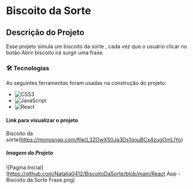 # Biscoito da Sorte


## Descrição do Projeto

Esse projeto  simula um biscoito da sorte , cada vez que  o usuário clicar no botão Abrir biscoito irá surgir uma frase.


### 🛠 Tecnologias

As seguintes ferramentas foram usadas na construção do projeto:

- ![CSS3](https://img.shields.io/badge/css3-%231572B6.svg?style=for-the-badge&logo=css3&logoColor=white)
- ![JavaScript](https://img.shields.io/badge/javascript-%23323330.svg?style=for-the-badge&logo=javascript&logoColor=%23F7DF1E)
- ![React](https://img.shields.io/badge/react-%2320232a.svg?style=for-the-badge&logo=react&logoColor=%2361DAFB)



#### Link para visualizar o projeto
Biscoito da sorte(https://monosnap.com/file/L3ZOwX50Ja3Ds1qouBCx4zugOmLlYo)


##### Imagem do Projeto

![Pagina Inicial](https://github.com/Natalia0412/BiscoitoDaSorte/blob/main/React App - Biscoito da Sorte Frase.png)
